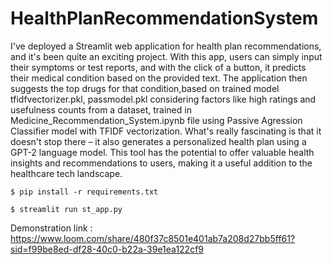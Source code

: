 # HealthPlanRecommendationSystem

I've deployed a Streamlit web application for health plan recommendations, and it's been quite an exciting project. With this app, users can simply input their symptoms or test reports, and with the click of a button, it predicts their medical condition based on the provided text. The application then suggests the top drugs for that condition,based on trained model tfidfvectorizer.pkl,  passmodel.pkl considering factors like high ratings and usefulness counts from a dataset, trained in Medicine_Recommendation_System.ipynb file using Passive Agression Classifier model with  TFIDF vectorization. What's really fascinating is that it doesn't stop there – it also generates a personalized health plan using a GPT-2 language model. This tool has the potential to offer valuable health insights and recommendations to users, making it a useful addition to the healthcare tech landscape. 

```$ pip install -r requirements.txt```

```$ streamlit run st_app.py```

Demonstration link : https://www.loom.com/share/480f37c8501e401ab7a208d27bb5ff61?sid=f99be8ed-df28-40c0-b22a-39e1ea122cf9
